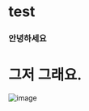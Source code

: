 # test

### 안녕하세요 
# 그저 그래요. 
![image](https://user-images.githubusercontent.com/93583619/139828628-85a33e4b-0321-4499-88b9-89636793e070.png)
